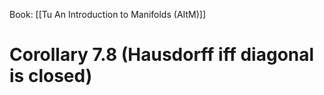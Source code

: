 Book: [[Tu An Introduction to Manifolds (AItM)]]
# Corollary 7.8 (Hausdorff iff diagonal is closed)
